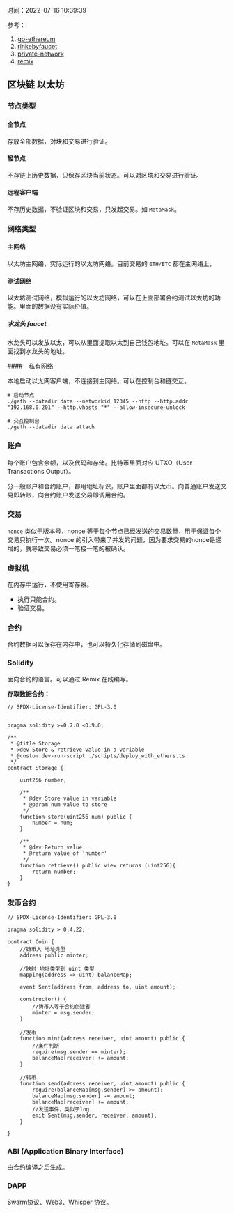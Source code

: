 时间：2022-07-16 10:39:39

参考：

1. [go-ethereum](https://github.com/ethereum/go-ethereum)
2. [rinkebyfaucet](https://rinkebyfaucet.com/)
3. [private-network](https://geth.ethereum.org/docs/interface/private-network)
4. [remix](https://remix.ethereum.org/)

## 区块链 以太坊

### 节点类型

#### 全节点

存放全部数据，对块和交易进行验证。

#### 轻节点

不存链上历史数据，只保存区块当前状态。可以对区块和交易进行验证。

#### 远程客户端

不存历史数据，不验证区块和交易，只发起交易。如 `MetaMask`。

### 网络类型

#### 主网络

以太坊主网络，实际运行的以太坊网络。目前交易的 `ETH/ETC` 都在主网络上，

#### 测试网络

以太坊测试网络，模拟运行的以太坊网络，可以在上面部署合约测试以太坊的功能。里面的数据没有实际价值。

##### 水龙头  faucet

水龙头可以发放以太，可以从里面提取以太到自己钱包地址。可以在 `MetaMask` 里面找到水龙头的地址。

####　私有网络

本地启动以太网客户端，不连接到主网络。可以在控制台和链交互。

```
# 启动节点
./geth --datadir data --networkid 12345 --http --http.addr "192.168.0.201" --http.vhosts "*" --allow-insecure-unlock

# 交互控制台
./geth --datadir data attach
```

### 账户 

每个账户包含余额，以及代码和存储。比特币里面对应 UTXO（User Transactions Output）。

分一般账户和合约账户，都用地址标识，账户里面都有以太币。向普通账户发送交易即转账，向合约账户发送交易即调用合约。

### 交易

`nonce` 类似于版本号，nonce 等于每个节点已经发送的交易数量，用于保证每个交易只执行一次。nonce 的引入带来了并发的问题，因为要求交易的nonce是递增的，就导致交易必须一笔接一笔的被确认。

### 虚拟机

在内存中运行，不使用寄存器。

* 执行只能合约。
* 验证交易。

### 合约

合约数据可以保存在内存中，也可以持久化存储到磁盘中。

### Solidity
面向合约的语言。可以通过 Remix 在线编写。

**存取数据合约：**

```solidity
// SPDX-License-Identifier: GPL-3.0


pragma solidity >=0.7.0 <0.9.0;

/**
 * @title Storage
 * @dev Store & retrieve value in a variable
 * @custom:dev-run-script ./scripts/deploy_with_ethers.ts
 */
contract Storage {

    uint256 number;

    /**
     * @dev Store value in variable
     * @param num value to store
     */
    function store(uint256 num) public {
        number = num;
    }

    /**
     * @dev Return value 
     * @return value of 'number'
     */
    function retrieve() public view returns (uint256){
        return number;
    }
}
```

### 发币合约

```solidity
// SPDX-License-Identifier: GPL-3.0

pragma solidity > 0.4.22;

contract Coin {
    //铸币人 地址类型 
    address public minter;

    //映射 地址类型到 uint 类型
    mapping(address => uint) balanceMap;

    event Sent(address from, address to, uint amount);

    constructor() {
        //铸币人等于合约创建者
        minter = msg.sender;
    }

    //发币
    function mint(address receiver, uint amount) public {
        //条件判断
        require(msg.sender == minter);
        balanceMap[receiver] += amount;
    }

    //转币
    function send(address receiver, uint amount) public {
        require(balanceMap[msg.sender] >= amount);
        balanceMap[msg.sender] -= amount;
        balanceMap[receiver] += amount;
        //发送事件，类似于log
        emit Sent(msg.sender, receiver, amount);
    }

}
```

### ABI (Application Binary Interface)
由合约编译之后生成。 

### DAPP

Swarm协议、Web3、Whisper 协议。